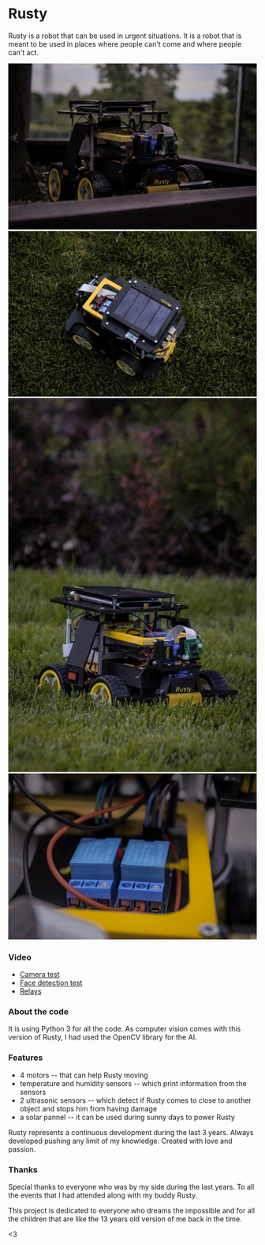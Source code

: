 # Rusty

Rusty is a robot that can be used in urgent situations. It is a robot that is meant to be used in places where people can't come and where people can't act.

!["Rusty"](photos/photo2.jpg)
!["Solar pannel"](photos/photo4.jpg)
!["Rusty"](photos/photo3.jpg)
!["Relays"](photos/photo1.jpg)

### Video
- [Camera test](https://youtu.be/8HXwszpL0cw)
- [Face detection test](https://youtu.be/t5X_GBtIJ6A)
- [Relays](https://youtu.be/dtjQ7I3giog)

### About the code
It is using Python 3 for all the code. As computer vision comes with this version of Rusty, I had used the OpenCV library for the AI.

### Features 
- 4 motors -- that can help Rusty moving
- temperature and humidity sensors -- which print information from the sensors
- 2 ultrasonic sensors -- which detect if Rusty comes to close to another object and stops him from having damage
- a solar pannel -- it can be used during sunny days to power Rusty

Rusty represents a continuous development during the last 3 years. Always developed pushing any limit of my knowledge. Created with love and passion.

### Thanks

Special thanks to everyone who was by my side during the last years. To all the events that I had attended along with my buddy Rusty.

This project is dedicated to everyone who dreams the impossible and for all the children that are like the 13 years old version of me back in the time. 

<3
